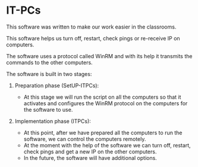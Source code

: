 # IT-PCs

This software was written to make our work easier in the classrooms.

This software helps us turn off, restart, check pings or re-receive IP on computers.

The software uses a protocol called WinRM and with its help it transmits the commands to the other computers.

The software is built in two stages:
1. Preparation phase (SetUP-ITPCs):
   - At this stage we will run the script on all the computers so that it activates and configures the WinRM protocol on the computers for the software to use.

2. Implementation phase (ITPCs):
   - At this point, after we have prepared all the computers to run the software, we can control the computers remotely.
   - At the moment with the help of the software we can turn off, restart, check pings and get a new IP on the other computers.
   - In the future, the software will have additional options.
